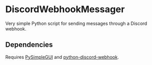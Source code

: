# DiscordWebhookMessager
Very simple Python script for sending messages through a Discord webhook.

## Dependencies
Requires [PySimpleGUI](https://github.com/PySimpleGUI/PySimpleGUI) and [python-discord-webhook](https://github.com/lovvskillz/python-discord-webhook).
